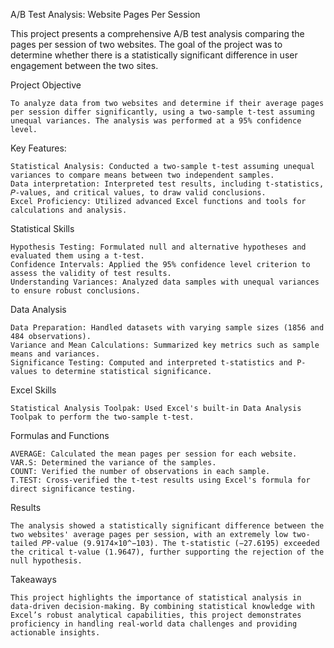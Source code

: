 A/B Test Analysis: Website Pages Per Session

This project presents a comprehensive A/B test analysis comparing the pages per session of two websites. The goal of the project was to determine whether there is a statistically significant difference in user engagement between the two sites.

Project Objective

    To analyze data from two websites and determine if their average pages per session differ significantly, using a two-sample t-test assuming unequal variances. The analysis was performed at a 95% confidence level.

Key Features:

    Statistical Analysis: Conducted a two-sample t-test assuming unequal variances to compare means between two independent samples.
    Data interpretation: Interpreted test results, including t-statistics, 𝑃-values, and critical values, to draw valid conclusions.
    Excel Proficiency: Utilized advanced Excel functions and tools for calculations and analysis.

Statistical Skills

    Hypothesis Testing: Formulated null and alternative hypotheses and evaluated them using a t-test.
    Confidence Intervals: Applied the 95% confidence level criterion to assess the validity of test results.
    Understanding Variances: Analyzed data samples with unequal variances to ensure robust conclusions.

Data Analysis

    Data Preparation: Handled datasets with varying sample sizes (1856 and 484 observations).
    Variance and Mean Calculations: Summarized key metrics such as sample means and variances.
    Significance Testing: Computed and interpreted t-statistics and P-values to determine statistical significance.

Excel Skills

    Statistical Analysis Toolpak: Used Excel's built-in Data Analysis Toolpak to perform the two-sample t-test.

Formulas and Functions

    AVERAGE: Calculated the mean pages per session for each website.
    VAR.S: Determined the variance of the samples.
    COUNT: Verified the number of observations in each sample.
    T.TEST: Cross-verified the t-test results using Excel's formula for direct significance testing.

Results

    The analysis showed a statistically significant difference between the two websites' average pages per session, with an extremely low two-tailed 𝑃P-value (9.9174×10^−103). The t-statistic (−27.6195) exceeded the critical t-value (1.9647), further supporting the rejection of the null hypothesis.

Takeaways

    This project highlights the importance of statistical analysis in data-driven decision-making. By combining statistical knowledge with Excel’s robust analytical capabilities, this project demonstrates proficiency in handling real-world data challenges and providing actionable insights.